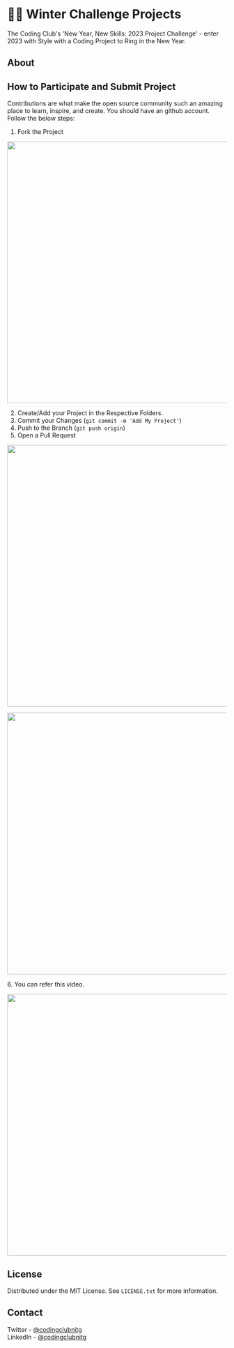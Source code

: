 # 🐱‍🏍 Winter Challenge Projects
The Coding Club's 'New Year, New Skills: 2023 Project Challenge' - enter 2023 with Style with a Coding Project to Ring in the New Year.

## About



## How to Participate and Submit Project


Contributions are what make the open source community such an amazing place to learn, inspire, and create. You should have an github account. Follow the below steps:

1. Fork the Project

<div width="300">
<p align="center">
<img src="https://user-images.githubusercontent.com/55138889/215311383-ecb95fff-694f-44eb-abde-85544416a881.png" width="600">
</p>

</div>

2. Create/Add your Project in the Respective Folders.
3. Commit your Changes (`git commit -m 'Add My Project'`)
4. Push to the Branch (`git push origin`)
5. Open a Pull Request

<p align="center">
<img src="https://user-images.githubusercontent.com/55138889/215311599-ca50dc7b-2609-417e-ab5a-898361e14aa2.png" width="600">
</p>
<p align="center">
<img src="https://user-images.githubusercontent.com/55138889/215311692-76a8b3d2-a28e-4ead-b27a-1d03ac64c12f.png" width="600">
</p>
 6. You can refer this video. 
 <p align="center">
 <a href="https://www.youtube.com/watch?v=nT8KGYVurIU">
<img src="https://user-images.githubusercontent.com/55138889/215312058-170dc123-bd70-4caa-bb22-78c82909e450.png" width="600">
</a>
</p>

## License

Distributed under the MIT License. See `LICENSE.txt` for more information.


<!-- CONTACT -->

## Contact

Twitter - [@codingclubnitg](https://twitter.com/codingclubnitg) <br>
LinkedIn - [@codingclubnitg](https://www.linkedin.com/company/codingclubnitg/) <br>
